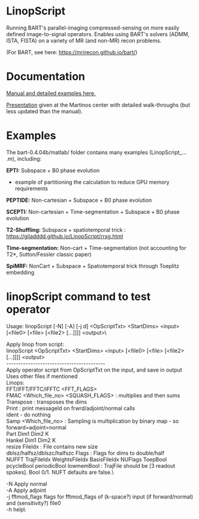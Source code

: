# LinopScript

Running BART's parallel-imaging compressed-sensing on more easily defined image-to-signal operators. Enables using BART's solvers (ADMM, ISTA, FISTA) on a variety of MR (and non-MR) recon problems. 

(For BART, see here: https://mrirecon.github.io/bart/)

# Documentation
[Manual and detailed examples here.](https://docs.google.com/presentation/d/1YmyeK1_T8uhIUAd3G5F9goTb5ghviJb-jwwZZM-SJUE/edit?usp=sharing)

[Presentation](https://docs.google.com/presentation/d/1Tp0DRTxJwQY7UIGnKhTqk1ejsNbuMuFuYASiSinyiTE/edit?usp=sharing) given at the Martinos center with detailed walk-throughs (but less updated than the manual).

# Examples
The bart-0.4.04b/matlab/ folder contains many examples (LinopScript_... .m), including: 

**EPTI:**
Subspace + B0 phase evolution
+ example of partitioning the calculation to reduce GPU memory requirements

**PEPTIDE:**
Non-cartesian + Subspace + B0 phase evolution

**SCEPTI:**
Non-cartesian + Time-segmentation + Subspace + B0 phase evolution

**T2-Shuffling:**
Subspace + spatiotemporal trick : https://giladddd.github.io/LinopScript/rrsg.html

**Time-segmentation:**
Non-cart + Time-segmentation (not accounting for T2*, Sutton/Fessler classic paper)
 
**SpiMRF:**
NonCart + Subspace + Spatiotemporal trick through Toeplitz embedding

# linopScript command to test operator
Usage: linopScript \[-N\] \[-A\] \[-j d\] \<OpScriptTxt\> \<StartDims\> \<input\> \[\<file0\> \[\<file\> \[\<file2\> \[...\]\]\]\] \<output\>\

Apply linop from script:\
linopScript \<OpScriptTxt\> \<StartDims\> \<input\> \[\<file0\> \[\<file\> \[\<file2\> \[...\]\]\]\] \<output\>\
-----------------------------------------\
Apply operator script from OpScriptTxt on the input, and save in output\
Uses other files if mentioned\
Linops:\
FFT/IFFT/FFTC/IFFTC <FFT_FLAGS>\
FMAC <Which_file_no> <SQUASH_FLAGS> : multiplies and then sums\
Transpose <dim1> <dim2> : transposes the dims\
Print <messageId> : print messageId on frwrd/adjoint/normal calls\
ident - do nothing\
Samp <Which_file_no> : Sampling is multiplication by binary map - so forward=adjoint=normal\
Part Dim1 Dim2 K\
Hankel Dim1 Dim2 K\
resize FileIdx : File contains new size\
dblsz/halfsz/dblszc/halfszc Flags : Flags for dims to double/half\
NUFFT TrajFileIdx WeightsFileIdx BasisFileIdx NUFlags ToepBool pcycleBool periodicBool lowmemBool : TrajFile should be [3 readout spokes]. Bool 0/1. NUFT defaults are false.\

-N		Apply normal\
-A		Apply adjoint\
-j fftmod_flags      	flags for fftmod_flags of (k-space?) input (if forward/normal) and (sensitivity?) file0\
-h		help\
